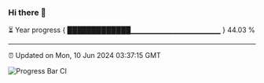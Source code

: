 ### Hi there 👋

⏳ Year progress { █████████████▁▁▁▁▁▁▁▁▁▁▁▁▁▁▁▁▁ } 44.03 %

---

⏰ Updated on Mon, 10 Jun 2024 03:37:15 GMT

![Progress Bar CI](https://github.com/IshwaranRudhara/GIT-ACTION/workflows/Progress%20Bar%20CI/badge.svg)
